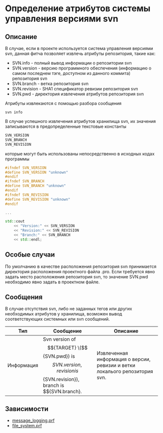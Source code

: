 # Определение атрибутов системы управления версиями svn

## Описание

В случае, если в проекте используется система управления версиями svn, данная фитча позволяет извлечь атрибуты репозитория, такие как:

* SVN.info - полный вывод информации о репозитории svn
* SVN.version - версию программного обеспечения (информацию о самом последнем тэге, доступном из данного коммита) репозитория svn
* SVN.branch - ветка репозитория svn
* SVN.revision - SHA1 спецификатор ревизии репозитория svn
* SVN.pwd - директория извлечения атрибутов репозитория svn

Атрибуты извлекаются с помощью разбора сообщения

```
svn info
```

В случае успешного извлечения атрибутов хранилища svn, их значения записываются в предопределенные текстовые константы

```cpp
SVN_VERSION
SVN_BRANCH
SVN_REVISION
```

которые могут быть использованы непосредственно в исходных кодах программы

```cpp
#ifndef SVN_VERSION
#define SVN_VERSION "unknown"
#endif
#ifndef SVN_BRANCH
#define SVN_BRANCH "unknown"
#endif
#ifndef SVN_REVISION
#define SVN_REVISION "unknown"
#endif

...

std::cout
    << "Version:" << SVN_VERSION
    << "Revision:" << SVN_REVISION
    << "Branch:" << SVN_BRANCH
    << std::endl;

```

## Особые случаи

По умолчанию в качестве расположения репозитория svn принимается директория расположения проектного файла .pro.
Если требуется явно задать место расположения репозитория svn, то значение SVN.pwd необходимо явно задать в проектном файле.

## Сообщения

В случае отсутствия svn, либо не заданных тегов или других необходимых атрибутов у хранилища, возможен вывод соответствующих системных или svn сообщений.

| Тип        | Сообщение | Описание |
|------------|-----------|----------|
| Информация | Svn version of $${TARGET} \($${SVN.pwd}\) is $${SVN.version}, revision is $${SVN.revision}), branch is $${SVN.branch}. | Извлеченная информация о версии, ревизии и ветки локалього репозитория svn. |

## Зависимости

* [message_logging.prf](message_logging.md)
* [file_system.prf](file_system.md)
